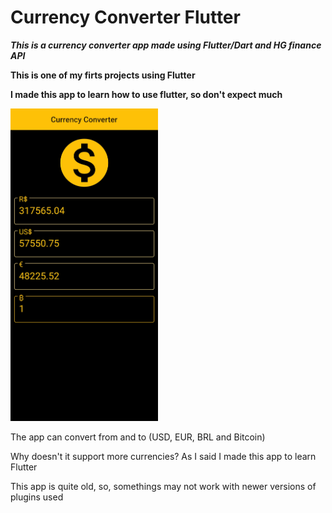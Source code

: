 
# Currency Converter Flutter

***This is a currency converter app made using Flutter/Dart and HG finance API***

**This is one of my firts projects using Flutter**

**I made this app to learn how to use flutter, so don't expect much**

<img src="https://github.com/Vaytorr/CurrencyConverterFlutter/blob/master/images/app.jpg?raw=true" height="500">

The app can convert from and to (USD, EUR, BRL and Bitcoin)

Why doesn't it support more currencies? As I said I made this app to learn Flutter

This app is quite old, so, somethings may not work with newer versions of plugins used
